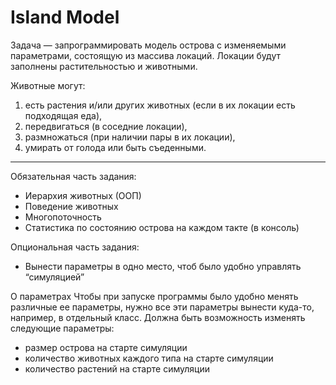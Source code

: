 # Island Model
Задача — запрограммировать модель острова с изменяемыми параметрами, состоящую из массива локаций. Локации будут заполнены растительностью и животными. 

Животные могут:
1) есть растения и/или других животных (если в их локации есть подходящая еда),
2) передвигаться (в соседние локации),
3) размножаться (при наличии пары в их локации),
4) умирать от голода или быть съеденными.

___
Обязательная часть задания:

- Иерархия животных (ООП)
- Поведение животных
- Многопоточность
- Статистика по состоянию острова на каждом такте (в консоль)

Опциональная часть задания:
- Вынести параметры в одно место, чтоб было удобно управлять “симуляцией”

О параметрах 
Чтобы при запуске программы было удобно менять различные ее параметры, нужно все эти параметры вынести куда-то, например, в отдельный класс. Должна быть возможность изменять следующие параметры:

- размер острова на старте симуляции
- количество животных каждого типа на старте симуляции
- количество растений на старте симуляции
